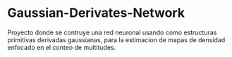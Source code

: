 # Gaussian-Derivates-Network
Proyecto donde se contruye una red neuronal usando como estructuras primitivas derivadas gaussianas, para la estimacion de mapas de densidad enfocado en el conteo de multitudes.
